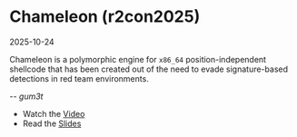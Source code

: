 # Chameleon (r2con2025)

2025-10-24

Chameleon is a polymorphic engine for `x86_64` position-independent shellcode
that has been created out of the need to evade signature-based detections in
red team environments.

-- *gum3t*

* Watch the [Video](https://youtu.be/qQpk0XpQkGw)
* Read the [Slides](./r2con_chameleon_slides.pdf)

